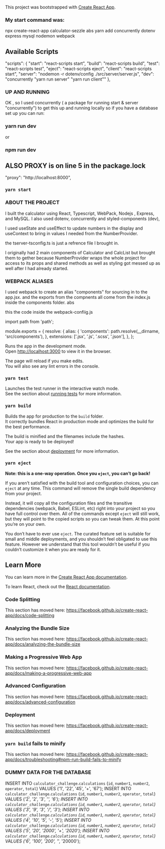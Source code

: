 This project was bootstrapped with [Create React App](https://github.com/facebook/create-react-app).

### My start command was:
 npx create-react-app calculator-sezzle abs
 yarn add concurrently dotenv express mysql nodemon webpack

## Available Scripts

  "scripts": {
    "start": "react-scripts start",
    "build": "react-scripts build",
    "test": "react-scripts test",
    "eject": "react-scripts eject",
    "client": "react-scripts start",
    "server": "nodemon -r dotenv/config ./src/server/server.js",
    "dev": "concurrently \"yarn run server\" \"yarn run client\""
  },

### UP AND RUNNING

OK , so I used concurrently ( a package for running start & server "concurrently") to get this up and running locally so if you have a database set up you can run:
### yarn run dev

or

### npm run dev

## ALSO PROXY is on line 5 in the package.lock

 "proxy": "http://localhost:8000",

### `yarn start`

### ABOUT THE PROJECT

I built the calculator using React, Typescript, WebPack, Nodejs , Express, and MySQL. I also used dotenv, concurrently and styled-components (dev),

I used useState and useEffect to update numbers in the display and useContext to bring in values I needed from the NumberProvider.

the tserver-tsconfig.ts is just a refrence file I brought in.

I originally had 2 main components of Calculator and CalcList but brought them to gether because NumberProvider wraps the whole project for access to its props and shared methods as well as styling got messed up as well after I had already started.

### WEBPACK ALIASES

I used webpack to create an alias "components" for sourcing in to the app.jsx. and the exports from the compnents all come from the index.js inside the components folder. abs

this the code inside the webpack-confiig.js

import path from 'path';

module.exports = {
  resolve: {
    alias: {
      'components': path.resolve(__dirname, 'src/components'),
    },
    extensions: ['.jsx', '.js', '.scss', '.json'],
  },
};

Runs the app in the development mode.<br />
Open [http://localhost:3000](http://localhost:3000) to view it in the browser.

The page will reload if you make edits.<br />
You will also see any lint errors in the console.

### `yarn test`

Launches the test runner in the interactive watch mode.<br />
See the section about [running tests](https://facebook.github.io/create-react-app/docs/running-tests) for more information.

### `yarn build`

Builds the app for production to the `build` folder.<br />
It correctly bundles React in production mode and optimizes the build for the best performance.

The build is minified and the filenames include the hashes.<br />
Your app is ready to be deployed!

See the section about [deployment](https://facebook.github.io/create-react-app/docs/deployment) for more information.

### `yarn eject`

**Note: this is a one-way operation. Once you `eject`, you can’t go back!**

If you aren’t satisfied with the build tool and configuration choices, you can `eject` at any time. This command will remove the single build dependency from your project.

Instead, it will copy all the configuration files and the transitive dependencies (webpack, Babel, ESLint, etc) right into your project so you have full control over them. All of the commands except `eject` will still work, but they will point to the copied scripts so you can tweak them. At this point you’re on your own.

You don’t have to ever use `eject`. The curated feature set is suitable for small and middle deployments, and you shouldn’t feel obligated to use this feature. However we understand that this tool wouldn’t be useful if you couldn’t customize it when you are ready for it.

## Learn More

You can learn more in the [Create React App documentation](https://facebook.github.io/create-react-app/docs/getting-started).

To learn React, check out the [React documentation](https://reactjs.org/).

### Code Splitting

This section has moved here: https://facebook.github.io/create-react-app/docs/code-splitting

### Analyzing the Bundle Size

This section has moved here: https://facebook.github.io/create-react-app/docs/analyzing-the-bundle-size

### Making a Progressive Web App

This section has moved here: https://facebook.github.io/create-react-app/docs/making-a-progressive-web-app

### Advanced Configuration

This section has moved here: https://facebook.github.io/create-react-app/docs/advanced-configuration

### Deployment

This section has moved here: https://facebook.github.io/create-react-app/docs/deployment

### `yarn build` fails to minify

This section has moved here: https://facebook.github.io/create-react-app/docs/troubleshooting#npm-run-build-fails-to-minify


### DUMMY DATA FOR THE DATABASE

INSERT INTO `calculator_challenge`.`calculations` (`id`, `number1`, `number2`, `operator`, `total`) VALUES ('1', '22', '45', '+', '67');
INSERT INTO `calculator_challenge`.`calculations` (`id`, `number1`, `number2`, `operator`, `total`) VALUES ('2', '2', '3', '_', '6');
INSERT INTO `calculator_challenge`.`calculations` (`id`, `number1`, `number2`, `operator`, `total`) VALUES ('3', '9', '3', '/', '3');
INSERT INTO `calculator_challenge`.`calculations` (`id`, `number1`, `number2`, `operator`, `total`) VALUES ('4', '10', '5', '-', '5');
INSERT INTO `calculator_challenge`.`calculations` (`id`, `number1`, `number2`, `operator`, `total`) VALUES ('5', '20', '2000', '+', '2020');
INSERT INTO `calculator_challenge`.`calculations` (`id`, `number1`, `number2`, `operator`, `total`) VALUES ('6', '100', '200', '_', '20000');